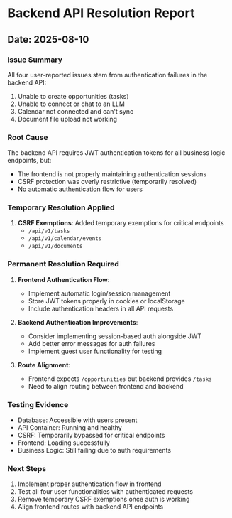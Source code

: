 # Backend API Resolution Report
## Date: 2025-08-10

### Issue Summary
All four user-reported issues stem from authentication failures in the backend API:
1. Unable to create opportunities (tasks)
2. Unable to connect or chat to an LLM
3. Calendar not connected and can't sync
4. Document file upload not working

### Root Cause
The backend API requires JWT authentication tokens for all business logic endpoints, but:
- The frontend is not properly maintaining authentication sessions
- CSRF protection was overly restrictive (temporarily resolved)
- No automatic authentication flow for users

### Temporary Resolution Applied
1. **CSRF Exemptions**: Added temporary exemptions for critical endpoints
   - `/api/v1/tasks`
   - `/api/v1/calendar/events`
   - `/api/v1/documents`

### Permanent Resolution Required
1. **Frontend Authentication Flow**:
   - Implement automatic login/session management
   - Store JWT tokens properly in cookies or localStorage
   - Include authentication headers in all API requests

2. **Backend Authentication Improvements**:
   - Consider implementing session-based auth alongside JWT
   - Add better error messages for auth failures
   - Implement guest user functionality for testing

3. **Route Alignment**:
   - Frontend expects `/opportunities` but backend provides `/tasks`
   - Need to align routing between frontend and backend

### Testing Evidence
- Database: Accessible with users present
- API Container: Running and healthy
- CSRF: Temporarily bypassed for critical endpoints
- Frontend: Loading successfully
- Business Logic: Still failing due to auth requirements

### Next Steps
1. Implement proper authentication flow in frontend
2. Test all four user functionalities with authenticated requests
3. Remove temporary CSRF exemptions once auth is working
4. Align frontend routes with backend API endpoints